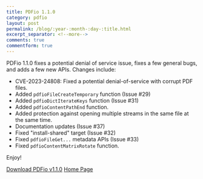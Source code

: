 ```yaml
---
title: PDFio 1.1.0
category: pdfio
layout: post
permalink: /blog/:year-:month-:day-:title.html
excerpt_separator: <!--more-->
comments: true
commentform: true
---
```


PDFio 1.1.0 fixes a potential denial of service issue, fixes a few general bugs, and adds a few new APIs. Changes include:

- CVE-2023-24808: Fixed a potential denial-of-service with corrupt PDF files.
- Added `pdfioFileCreateTemporary` function (Issue #29)
- Added `pdfioDictIterateKeys` function (Issue #31)
- Added `pdfioContentPathEnd` function.
- Added protection against opening multiple streams in the same file at the same time.
- Documentation updates (Issue #37)
- Fixed "install-shared" target (Issue #32)
- Fixed `pdfioFileGet...` metadata APIs (Issue #33)
- Fixed `pdfioContentMatrixRotate` function.

Enjoy!

<a class="btn btn-primary" href="https://github.com/michaelrsweet/pdfio/releases/tag/v1.1.0">Download PDFio v1.1.0</a>
<a class="btn btn-primary" href="/pdfio/index.html">Home Page</a>

